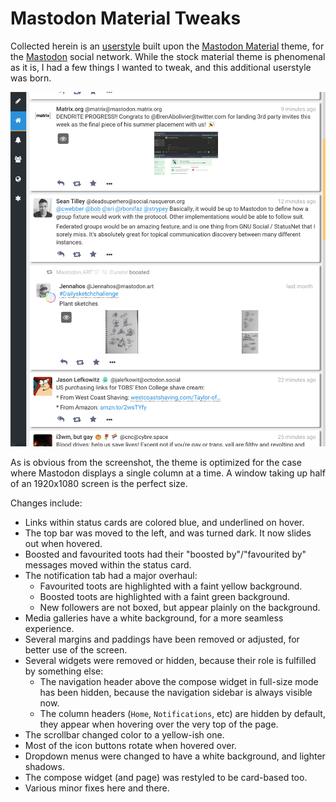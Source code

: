 Mastodon Material Tweaks
========================

Collected herein is an [userstyle][u:mmt] built upon the [Mastodon
Material][u:mm] theme, for the [Mastodon][m] social network. While the stock
material theme is phenomenal as it is, I had a few things I wanted to tweak, and
this additional userstyle was born.

 [u:mmt]: https://userstyles.org/styles/148115/mastodon-material-tweaks
 [u:mm]: https://userstyles.org/styles/147450/mastodon-material
 [m]: https://joinmastodon.org/

 ![Screenshot](data/screenshot.png)

As is obvious from the screenshot, the theme is optimized for the case where
Mastodon displays a single column at a time. A window taking up half of an
1920x1080 screen is the perfect size.

Changes include:

- Links within status cards are colored blue, and underlined on hover.
- The top bar was moved to the left, and was turned dark. It now slides out when
  hovered.
- Boosted and favourited toots had their "boosted by"/"favourited by" messages
  moved within the status card.
- The notification tab had a major overhaul:
  - Favourited toots are highlighted with a faint yellow background.
  - Boosted toots are highlighted with a faint green background.
  - New followers are not boxed, but appear plainly on the background.
- Media galleries have a white background, for a more seamless experience.
- Several margins and paddings have been removed or adjusted, for better use of
  the screen.
- Several widgets were removed or hidden, because their role is fulfilled by
  something else:
  - The navigation header above the compose widget in full-size mode has been
    hidden, because the navigation sidebar is always visible now.
  - The column headers (`Home`, `Notifications`, etc) are hidden by default,
    they appear when hovering over the very top of the page.
- The scrollbar changed color to a yellow-ish one.
- Most of the icon buttons rotate when hovered over.
- Dropdown menus were changed to have a white background, and lighter shadows.
- The compose widget (and page) was restyled to be card-based too.
- Various minor fixes here and there.
